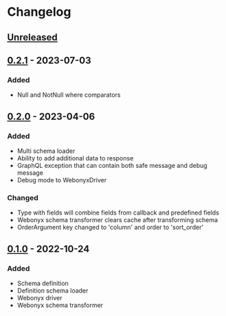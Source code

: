 # Changelog

## [Unreleased]

## [0.2.1] - 2023-07-03
### Added
- Null and NotNull where comparators

## [0.2.0] - 2023-04-06
### Added
- Multi schema loader
- Ability to add additional data to response
- GraphQL exception that can contain both safe message and debug message
- Debug mode to WebonyxDriver

### Changed
- Type with fields will combine fields from callback and predefined fields
- Webonyx schema transformer clears cache after transforming schema 
- OrderArgument key changed to 'column' and order to 'sort_order'

## [0.1.0] - 2022-10-24
### Added
- Schema definition
- Definition schema loader
- Webonyx driver
- Webonyx schema transformer

[Unreleased]: https://github.com/efabrica-team/graphql/compare/0.2.1...main
[0.2.1]: https://github.com/efabrica-team/graphql/compare/0.2.0...0.2.1
[0.2.0]: https://github.com/efabrica-team/graphql/compare/0.1.0...0.2.0
[0.1.0]: https://github.com/efabrica-team/graphql/compare/0.0.0...0.1.0
